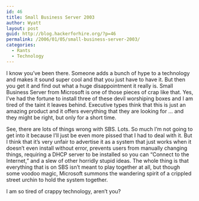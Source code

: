 ```yaml
---
id: 46
title: Small Business Server 2003
author: Wyatt
layout: post
guid: http://blog.hackerforhire.org/?p=46
permalink: /2006/01/05/small-business-server-2003/
categories:
  - Rants
  - Technology
---
```

I know you&#8217;ve been there. Someone adds a bunch of hype to a technology and makes it sound super cool and that you just have to have it. But then you get it and find out what a huge disappointment it really is. Small Business Server from Microsoft is one of those pieces of crap like that. Yes, I&#8217;ve had the fortune to install three of these devil worshiping boxes and I am tired of the taint it leaves behind. Executive types think that this is just an amazing product and it offers everything that they are looking for &#8230; and they might be right, but only for a short time.

See, there are lots of things wrong with SBS. Lots. So much I&#8217;m not going to get into it because I&#8217;ll just be even more pissed that I had to deal with it. But I think that it&#8217;s very unfair to advertise it as a system that just works when it doesn&#8217;t even install without error, prevents users from manually changing things, requiring a DHCP server to be installed so you can &#8220;Connect to the Internet,&#8221; and a slew of other horridly stupid ideas. The whole thing is that everything that is on SBS isn&#8217;t meant to play together at all, but though some voodoo magic, Microsoft summons the wandering spirit of a crippled street urchin to hold the system together.

I am so tired of crappy technology, aren&#8217;t you?